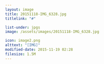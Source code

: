 ```yaml
---
layout: image
title: 20151118-IMG_6328.jpg
titlelink: "#"

list-under: jpgs
image: /assets/images/20151118-IMG_6328.jpg

icon: image2.png
alttext: "[IMG]"
modified-date: 2015-11-19 02:28
filesize: 1.5M
---
```

